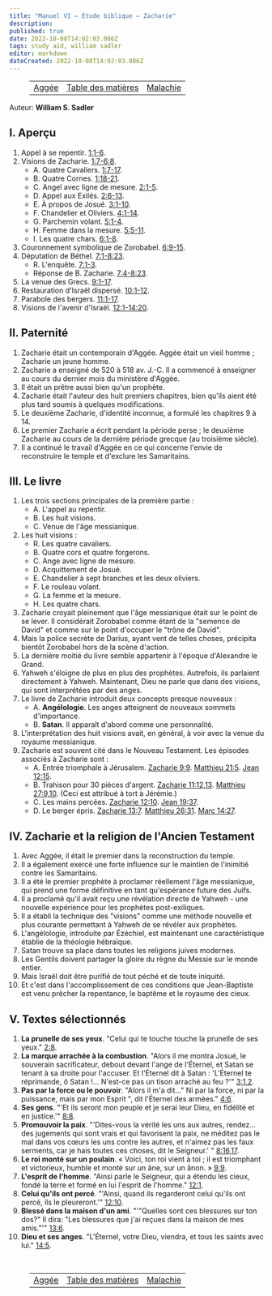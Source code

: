 ```yaml
---
title: "Manuel VI — Étude biblique — Zacharie"
description: 
published: true
date: 2022-10-08T14:02:03.086Z
tags: study aid, william sadler
editor: markdown
dateCreated: 2022-10-08T14:02:03.086Z
---
```


<figure class="table chapter-navigator">
	<table>
		<tbody>
		<tr>
			<td><a href="/fr/article/William_S_Sadler/Workbook_6_Bible_Study/Study_1_34_Haggai">Aggée</a></td>
			<td><a href="/fr/article/William_S_Sadler/Workbook_6_Bible_Study/Index">Table des matières</a></td>
			<td><a href="/fr/article/William_S_Sadler/Workbook_6_Bible_Study/Study_1_36_Malachi">Malachie</a></td>
		</tr>
		</tbody>
	</table>
</figure>

Auteur: **William S. Sadler**

## I. Aperçu

1. Appel à se repentir. [1:1-6](/fr/Bible/Zacharie/1#v1).
2. Visions de Zacharie. [1:7-6:8](/fr/Bible/Zacharie/1#v7).
	- A. Quatre Cavaliers. [1:7-17](/fr/Bible/Zacharie/1#v7).
	- B. Quatre Cornes. [1:18-21](/fr/Bible/Zacharie/1#v18).
	- C. Angel avec ligne de mesure. [2:1-5](/fr/Bible/Zacharie/2#v1).
	- D. Appel aux Exilés. [2:6-13](/fr/Bible/Zacharie/2#v6).
	- E. À propos de Josué. [3:1-10](/fr/Bible/Zacharie/3#v1).
	- F. Chandelier et Oliviers. [4:1-14](/fr/Bible/Zacharie/4#v1).
	- G. Parchemin volant. [5:1-4](/fr/Bible/Zacharie/5#v1).
	- H. Femme dans la mesure. [5:5-11](/fr/Bible/Zacharie/5#v5).
	- I. Les quatre chars. [6:1-8](/fr/Bible/Zacharie/6#v1).
1. Couronnement symbolique de Zorobabel. [6:9-15](/fr/Bible/Zacharie/6#v9).
2. Députation de Béthel. [7:1-8:23](/fr/Bible/Zacharie/7#v1).
	- R. L'enquête. [7:1-3](/fr/Bible/Zacharie/7#v1).
	- Réponse de B. Zacharie. [7:4-8:23](/fr/Bible/Zacharie/7#v4).
3. La venue des Grecs. [9:1-17](/fr/Bible/Zacharie/9#v1).
4. Restauration d'Israël dispersé. [10:1-12](/fr/Bible/Zacharie/10#v1).
5. Parabole des bergers. [11:1-17](/fr/Bible/Zacharie/11#v1).
6. Visions de l'avenir d'Israël. [12:1-14:20](/fr/Bible/Zacharie/12#v1).

## II. Paternité

1. Zacharie était un contemporain d'Aggée. Aggée était un vieil homme ; Zacharie un jeune homme.
2. Zacharie a enseigné de 520 à 518 av. J.-C. Il a commencé à enseigner au cours du dernier mois du ministère d'Aggée.
3. Il était un prêtre aussi bien qu'un prophète.
4. Zacharie était l'auteur des huit premiers chapitres, bien qu'ils aient été plus tard soumis à quelques modifications.
5. Le deuxième Zacharie, d'identité inconnue, a formulé les chapitres 9 à 14.
6. Le premier Zacharie a écrit pendant la période perse ; le deuxième Zacharie au cours de la dernière période grecque (au troisième siècle).
7. Il a continué le travail d'Aggée en ce qui concerne l'envie de reconstruire le temple et d'exclure les Samaritains.

## III. Le livre

1. Les trois sections principales de la première partie :
	- A. L'appel au repentir.
	- B. Les huit visions.
	- C. Venue de l'âge messianique.
2. Les huit visions :
	- R. Les quatre cavaliers.
	- B. Quatre cors et quatre forgerons.
	- C. Ange avec ligne de mesure.
	- D. Acquittement de Josué.
	- E. Chandelier à sept branches et les deux oliviers.
	- F. Le rouleau volant.
	- G. La femme et la mesure.
	- H. Les quatre chars.
3. Zacharie croyait pleinement que l'âge messianique était sur le point de se lever. Il considérait Zorobabel comme étant de la "semence de David" et comme sur le point d'occuper le "trône de David".
4. Mais la police secrète de Darius, ayant vent de telles choses, précipita bientôt Zorobabel hors de la scène d'action.
5. La dernière moitié du livre semble appartenir à l'époque d'Alexandre le Grand.
6. Yahweh s'éloigne de plus en plus des prophètes. Autrefois, ils parlaient directement à Yahweh. Maintenant, Dieu ne parle que dans des visions, qui sont interprétées par des anges.
7. Le livre de Zacharie introduit deux concepts presque nouveaux :
	- A. **Angélologie**. Les anges atteignent de nouveaux sommets d'importance.
	- B. **Satan**. Il apparaît d'abord comme une personnalité.
8. L'interprétation des huit visions avait, en général, à voir avec la venue du royaume messianique.
9. Zacharie est souvent cité dans le Nouveau Testament. Les épisodes associés à Zacharie sont :
	- A. Entrée triomphale à Jérusalem. [Zacharie 9:9](/fr/Bible/Zacharie/9#v9). [Matthieu 21:5](/fr/Bible/Matthieu/21#v5). [Jean 12:15](/fr/Bible/Jean/12#v15).
	- B. Trahison pour 30 pièces d'argent. [Zacharie 11:12,13](/fr/Bible/Zacharie/11#v12). [Matthieu 27:9,10](/fr/Bible/Matthieu/27#v9).
		(Ceci est attribué à tort à Jérémie.)
	- C. Les mains percées. [Zacharie 12:10](/fr/Bible/Zacharie/12#v10). [Jean 19:37](/fr/Bible/Jean/19#v37).
	- D. Le berger épris. [Zacharie 13:7](/fr/Bible/Zacharie/13#v7). [Matthieu 26:31](/fr/Bible/Matthieu/26#v31). [Marc 14:27](/fr/Bible/Marc/14#v27).

## IV. Zacharie et la religion de l'Ancien Testament

1. Avec Aggée, il était le premier dans la reconstruction du temple.
2. Il a également exercé une forte influence sur le maintien de l'inimitié contre les Samaritains.
3. Il a été le premier prophète à proclamer réellement l'âge messianique, qui prend une forme définitive en tant qu'espérance future des Juifs.
4. Il a proclamé qu'il avait reçu une révélation directe de Yahweh - une nouvelle expérience pour les prophètes post-exiliques.
5. Il a établi la technique des "visions" comme une méthode nouvelle et plus courante permettant à Yahweh de se révéler aux prophètes.
6. L'angélologie, introduite par Ézéchiel, est maintenant une caractéristique établie de la théologie hébraïque.
7. Satan trouve sa place dans toutes les religions juives modernes.
8. Les Gentils doivent partager la gloire du règne du Messie sur le monde entier.
9. Mais Israël doit être purifié de tout péché et de toute iniquité.
10. Et c'est dans l'accomplissement de ces conditions que Jean-Baptiste est venu prêcher la repentance, le baptême et le royaume des cieux.

## V. Textes sélectionnés

1. **La prunelle de ses yeux**. "Celui qui te touche touche la prunelle de ses yeux." [2:8](/fr/Bible/Zacharie/2#v8).
2. **La marque arrachée à la combustion**. "Alors il me montra Josué, le souverain sacrificateur, debout devant l'ange de l'Éternel, et Satan se tenant à sa droite pour l'accuser. Et l'Éternel dit à Satan : 'L'Éternel te réprimande, ô Satan !... N'est-ce pas un tison arraché au feu ?'" [3:1,2](/fr/Bible/Zacharie/3#v1).
3. **Pas par la force ou le pouvoir**. "Alors il m'a dit..." Ni par la force, ni par la puissance, mais par mon Esprit ", dit l'Éternel des armées." [4:6](/fr/Bible/Zacharie/4#v6).
4. **Ses gens**. "'Et ils seront mon peuple et je serai leur Dieu, en fidélité et en justice.'" [8:8](/en/Bible/Zachariah/8#v8).
5. **Promouvoir la paix**. "'Dites-vous la vérité les uns aux autres, rendez... des jugements qui sont vrais et qui favorisent la paix, ne méditez pas le mal dans vos cœurs les uns contre les autres, et n'aimez pas les faux serments, car je hais toutes ces choses, dit le Seigneur.' " [8:16,17](/fr/Bible/Zacharie/8#v16).
6. **Le roi monté sur un poulain**. « Voici, ton roi vient à toi ; il est triomphant et victorieux, humble et monté sur un âne, sur un ânon. » [9:9](/en/Bible/Zachariah/9#v9).
7. **L'esprit de l'homme**. "Ainsi parle le Seigneur, qui a étendu les cieux, fondé la terre et formé en lui l'esprit de l'homme." [12:1](/fr/Bible/Zacharie/12#v1).
8. **Celui qu'ils ont percé**. "'Ainsi, quand ils regarderont celui qu'ils ont percé, ils le pleureront.'" [12:10](/en/Bible/Zachariah/12#v10).
9. **Blessé dans la maison d'un ami**. "'"Quelles sont ces blessures sur ton dos?" Il dira: "Les blessures que j'ai reçues dans la maison de mes amis."'" [13:6](/en/Bible/Zachariah/13#v6).
10. **Dieu et ses anges**. "L'Éternel, votre Dieu, viendra, et tous les saints avec lui." [14:5](/fr/Bible/Zacharie/14#v5).


<br>

<figure class="table chapter-navigator">
	<table>
		<tbody>
		<tr>
			<td><a href="/fr/article/William_S_Sadler/Workbook_6_Bible_Study/Study_1_34_Haggai">Aggée</a></td>
			<td><a href="/fr/article/William_S_Sadler/Workbook_6_Bible_Study/Index">Table des matières</a></td>
			<td><a href="/fr/article/William_S_Sadler/Workbook_6_Bible_Study/Study_1_36_Malachi">Malachie</a></td>
		</tr>
		</tbody>
	</table>
</figure>